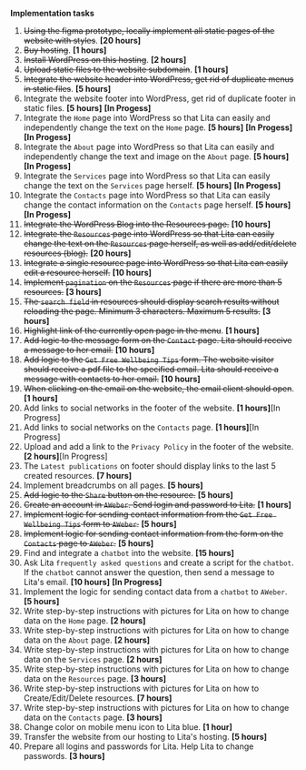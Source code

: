 **Implementation tasks**

1. ~~Using the figma prototype, locally implement all static pages of the website with styles~~. **[20 hours]**
2. ~~Buy hosting~~. **[1 hours]**
3. ~~Install WordPress on this hosting~~. **[2 hours]**
4. ~~Upload static files to the website subdomain~~. **[1 hours]**
5. ~~Integrate the website header into WordPress, get rid of duplicate menus in static files~~. **[5 hours]**
6. Integrate the website footer into WordPress, get rid of duplicate footer in static files. **[5 hours]** **[In Progess]**
7. Integrate the `Home` page into WordPress so that Lita can easily and independently change the text on the `Home` page. **[5 hours]** **[In Progess]**  **[In Progess]**
8. Integrate the `About` page into WordPress so that Lita can easily and independently change the text and image on the `About` page. **[5 hours]**  **[In Progess]**
9. Integrate the `Services` page into WordPress so that Lita can easily change the text on the `Services` page herself. **[5 hours]**  **[In Progess]**
10. Integrate the `Contacts` page into WordPress so that Lita can easily change the contact information on the `Contacts` page herself. **[5 hours]**  **[In Progess]**
11. ~~Integrate the WordPress Blog into the Resources page.~~ **[10 hours]**
12. ~~Integrate the `Resources` page into WordPress so that Lita can easily change the text on the `Resources` page herself, as well as add/edit/delete resources (blog).~~ **[20 hours]**
13. ~~Integrate a single resource page into WordPress so that Lita can easily edit a resource herself.~~ **[10 hours]**
14. ~~Implement `pagination` on the `Resources` page if there are more than 5 resources.~~ **[3 hours]**
15. ~~The `search field` in resources should display search results without reloading the page. Minimum 3 characters. Maximum 5 results.~~ **[3 hours]**
16. ~~Highlight link of the currently open page in the menu~~. **[1 hours]**
17. ~~Add logic to the message form on the `Contact` page. Lita should receive a message to her email.~~ **[10 hours]**
18. ~~Add logic to the `Get Free Wellbeing Tips` form. The website visitor should receive a pdf file to the specified email. Lita should receive a message with contacts to her email.~~ **[10 hours]**
19. ~~When clicking on the email on the website, the email client should open~~. **[1 hours]**
20. Add links to social networks in the footer of the website. **[1 hours]**[In Progress]
21. Add links to social networks on the `Contacts` page. **[1 hours]**[In Progress]
22. Upload and add a link to the `Privacy Policy` in the footer of the website. **[2 hours]**[In Progress]
23. The `Latest publications` on footer should display links to the last 5 created resources. **[7 hours]**
24. Implement breadcrumbs on all pages. **[5 hours]**
25. ~~Add logic to the `Share` button on the resource.~~ **[5 hours]**
26. ~~Create an account in `AWeber`. Send login and password to Lita.~~ **[1 hours]**
27. ~~Implement logic for sending contact information from the `Get Free Wellbeing Tips` form to `AWeber`.~~ **[5 hours]**
28. ~~Implement logic for sending contact information from the form on the `Contacts` page to `AWeber`.~~ **[5 hours]**
29. Find and integrate a `chatbot` into the website. **[15 hours]**
30. Ask Lita `frequently asked questions` and create a script for the `chatbot`. If the `chatbot` cannot answer the question, then send a message to Lita's email. **[10 hours]** **[In Progress]**
31. Implement the logic for sending contact data from a `chatbot` to `AWeber`. **[5 hours]**
32. Write step-by-step instructions with pictures for Lita on how to change data on the `Home` page. **[2 hours]**
33. Write step-by-step instructions with pictures for Lita on how to change data on the `About` page. **[2 hours]**
34. Write step-by-step instructions with pictures for Lita on how to change data on the `Services` page. **[2 hours]**
35. Write step-by-step instructions with pictures for Lita on how to change data on the `Resources` page. **[3 hours]**
36. Write step-by-step instructions with pictures for Lita on how to Create/Edit/Delete resources. **[7 hours]**
37. Write step-by-step instructions with pictures for Lita on how to change data on the `Contacts` page. **[3 hours]**
38. Change color on mobile menu icon to Lita blue. **[1 hour]**
39. Transfer the website from our hosting to Lita's hosting. **[5 hours]**
40. Prepare all logins and passwords for Lita. Help Lita to change passwords. **[3 hours]**

